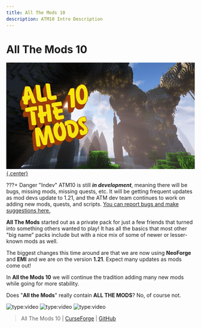 ```yaml
---
title: All The Mods 10
description: ATM10 Intro Description
---  
```


# All The Mods 10

[![](img/atm10Logo.png){.center}](https://legacy.curseforge.com/minecraft/modpacks/all-the-mods-10)

???+ Danger "Indev"
	ATM10 is still ***in development***, meaning there will be bugs, missing mods, missing quests, etc. It will be getting frequent updates as mod devs update to 1.21, and the ATM dev team continues to work on adding new mods, quests, and scripts. [You can report bugs and make suggestions here.](https://github.com/AllTheMods/ATM-10/issues/)

**All The Mods** started out as a private pack for just a few friends that turned into something others wanted to play! It has all the basics that most other "big name" packs include but with a nice mix of some of newer or lesser-known mods as well. 

The biggest changes this time around are that we are now using **NeoForge** and **EMI** and we are on the version **1.21**. Expect many updates as mods come out!

In **All the Mods 10** we will continue the tradition adding many new mods while going for more stability.

Does "**All the Mods**" really contain **ALL THE MODS**? No, of course not.

![type:video](https://youtube.com/embed/SeS02UVIS48)
![type:video](https://youtube.com/embed/tcBA08dJUyM)
![type:video](https://youtube.com/embed/_NIl7Q3UCF8)

> All The Mods 10 | [CurseForge](https://legacy.curseforge.com/minecraft/modpacks/all-the-mods-10) | [GitHub](https://github.com/AllTheMods/ATM-10)
